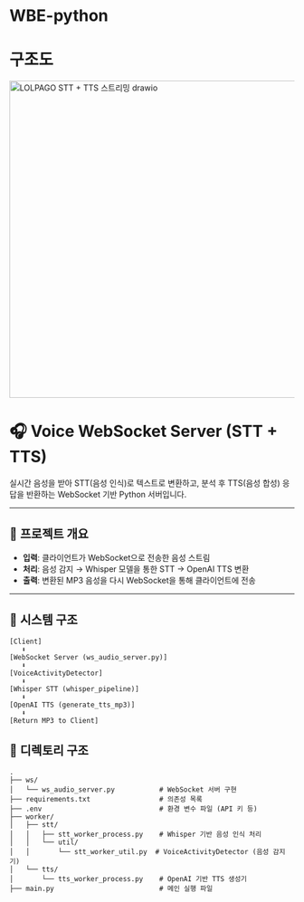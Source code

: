 # WBE-python

# 구조도
<img width="691" height="561" alt="LOLPAGO STT + TTS 스트리밍 drawio" src="https://github.com/user-attachments/assets/cca264d0-35a7-467f-8c0f-d6cda52f7c46" />

# 🎧 Voice WebSocket Server (STT + TTS)

실시간 음성을 받아 STT(음성 인식)로 텍스트로 변환하고, 분석 후 TTS(음성 합성) 응답을 반환하는 WebSocket 기반 Python 서버입니다.

---

## 📌 프로젝트 개요

- **입력**: 클라이언트가 WebSocket으로 전송한 음성 스트림  
- **처리**: 음성 감지 → Whisper 모델을 통한 STT → OpenAI TTS 변환  
- **출력**: 변환된 MP3 음성을 다시 WebSocket을 통해 클라이언트에 전송

---

## 📐 시스템 구조

```plaintext
[Client]
   ⬇
[WebSocket Server (ws_audio_server.py)]
   ⬇
[VoiceActivityDetector]
   ⬇
[Whisper STT (whisper_pipeline)]
   ⬇
[OpenAI TTS (generate_tts_mp3)]
   ⬇
[Return MP3 to Client]

```

## 📂 디렉토리 구조

```
.
├── ws/                              
│   └── ws_audio_server.py           # WebSocket 서버 구현
├── requirements.txt                 # 의존성 목록
├── .env                             # 환경 변수 파일 (API 키 등)
├── worker/
│   ├── stt/
│   │   ├── stt_worker_process.py    # Whisper 기반 음성 인식 처리
│   │   └── util/
│   │       └── stt_worker_util.py  # VoiceActivityDetector (음성 감지기)
│   └── tts/
│       └── tts_worker_process.py    # OpenAI 기반 TTS 생성기
├── main.py                          # 메인 실행 파일
```

